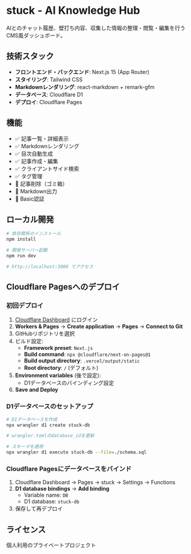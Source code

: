 # stuck - AI Knowledge Hub

AIとのチャット履歴、壁打ち内容、収集した情報の整理・閲覧・編集を行うCMS風ダッシュボード。

## 技術スタック

- **フロントエンド・バックエンド**: Next.js 15 (App Router)
- **スタイリング**: Tailwind CSS
- **Markdownレンダリング**: react-markdown + remark-gfm
- **データベース**: Cloudflare D1
- **デプロイ**: Cloudflare Pages

## 機能

- ✅ 記事一覧・詳細表示
- ✅ Markdownレンダリング
- ✅ 目次自動生成
- ✅ 記事作成・編集
- ✅ クライアントサイド検索
- ✅ タグ管理
- 🚧 記事削除（ゴミ箱）
- 🚧 Markdown出力
- 🚧 Basic認証

## ローカル開発

```bash
# 依存関係のインストール
npm install

# 開発サーバー起動
npm run dev

# http://localhost:3000 でアクセス
```

## Cloudflare Pagesへのデプロイ

### 初回デプロイ

1. [Cloudflare Dashboard](https://dash.cloudflare.com/) にログイン
2. **Workers & Pages** → **Create application** → **Pages** → **Connect to Git**
3. GitHubリポジトリを選択
4. ビルド設定:
   - **Framework preset**: `Next.js`
   - **Build command**: `npx @cloudflare/next-on-pages@1`
   - **Build output directory**: `.vercel/output/static`
   - **Root directory**: `/` (デフォルト)
5. **Environment variables** (後で設定):
   - D1データベースのバインディング設定
6. **Save and Deploy**

### D1データベースのセットアップ

```bash
# D1データベースを作成
npx wrangler d1 create stuck-db

# wrangler.tomlのdatabase_idを更新

# スキーマを適用
npx wrangler d1 execute stuck-db --file=./schema.sql
```

### Cloudflare Pagesにデータベースをバインド

1. Cloudflare Dashboard → Pages → stuck → Settings → Functions
2. **D1 database bindings** → **Add binding**
   - Variable name: `DB`
   - D1 database: `stuck-db`
3. 保存して再デプロイ

## ライセンス

個人利用のプライベートプロジェクト
